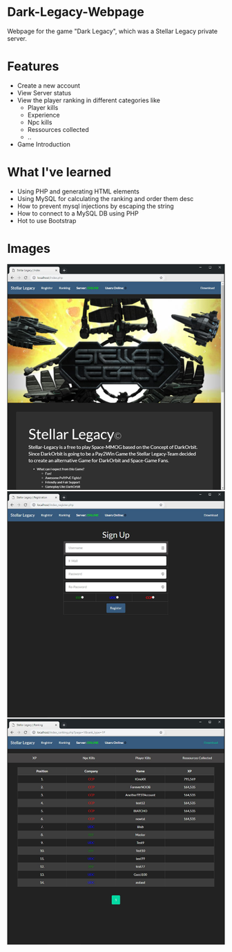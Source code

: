 # Dark-Legacy-Webpage
Webpage for the game "Dark Legacy", which was a Stellar Legacy private server.

# Features
* Create a new account
* View Server status
* View the player ranking in different categories like
  * Player kills
  * Experience
  * Npc kills
  * Ressources collected
  * ..
* Game Introduction

# What I've learned
* Using PHP and generating HTML elements
* Using MySQL for calculating the ranking and order them desc
* How to prevent mysql injections by escaping the string
* How to connect to a MySQL DB using PHP
* Hot to use Bootstrap
# Images


![Page 1](https://github.com/IgnasKavaliauskas/Dark-Legacy-Webpage/blob/master/Images/screenshot1.jpg.png)
![Page 1](https://github.com/IgnasKavaliauskas/Dark-Legacy-Webpage/blob/master/Images/screenshot2.jpg.png)
![Page 1](https://github.com/IgnasKavaliauskas/Dark-Legacy-Webpage/blob/master/Images/screenshot3.jpg.png)
